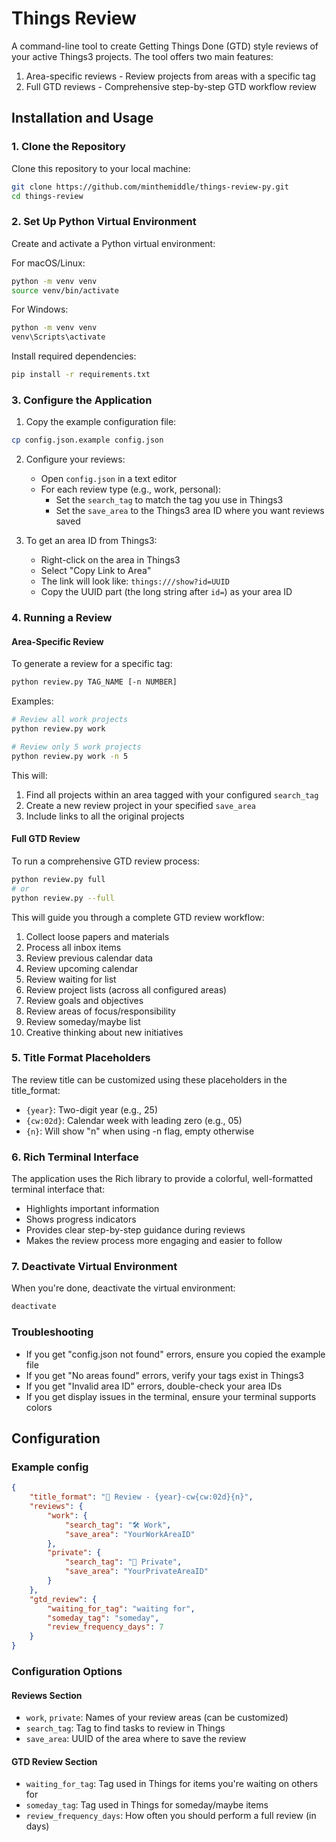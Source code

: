 # Things Review

A command-line tool to create Getting Things Done (GTD) style reviews of your active Things3 projects.
The tool offers two main features:
1. Area-specific reviews - Review projects from areas with a specific tag
2. Full GTD reviews - Comprehensive step-by-step GTD workflow review

## Installation and Usage

### 1. Clone the Repository
Clone this repository to your local machine:
```bash
git clone https://github.com/minthemiddle/things-review-py.git
cd things-review
```

### 2. Set Up Python Virtual Environment
Create and activate a Python virtual environment:

For macOS/Linux:
```bash
python -m venv venv
source venv/bin/activate
```

For Windows:
```bash
python -m venv venv
venv\Scripts\activate
```

Install required dependencies:
```bash
pip install -r requirements.txt
```

### 3. Configure the Application
1. Copy the example configuration file:
```bash
cp config.json.example config.json
```

2. Configure your reviews:
   - Open `config.json` in a text editor
   - For each review type (e.g., work, personal):
     - Set the `search_tag` to match the tag you use in Things3
     - Set the `save_area` to the Things3 area ID where you want reviews saved

3. To get an area ID from Things3:
   - Right-click on the area in Things3
   - Select "Copy Link to Area"
   - The link will look like: `things:///show?id=UUID`
   - Copy the UUID part (the long string after `id=`) as your area ID

### 4. Running a Review

#### Area-Specific Review
To generate a review for a specific tag:
```bash
python review.py TAG_NAME [-n NUMBER]
```

Examples:
```bash
# Review all work projects
python review.py work

# Review only 5 work projects
python review.py work -n 5
```

This will:
1. Find all projects within an area tagged with your configured `search_tag`
2. Create a new review project in your specified `save_area`
3. Include links to all the original projects

#### Full GTD Review
To run a comprehensive GTD review process:
```bash
python review.py full
# or
python review.py --full
```

This will guide you through a complete GTD review workflow:
1. Collect loose papers and materials
2. Process all inbox items
3. Review previous calendar data
4. Review upcoming calendar
5. Review waiting for list
6. Review project lists (across all configured areas)
7. Review goals and objectives
8. Review areas of focus/responsibility
9. Review someday/maybe list
10. Creative thinking about new initiatives

### 5. Title Format Placeholders

The review title can be customized using these placeholders in the title_format:

- `{year}`: Two-digit year (e.g., 25)
- `{cw:02d}`: Calendar week with leading zero (e.g., 05)
- `{n}`: Will show "n" when using -n flag, empty otherwise

### 6. Rich Terminal Interface

The application uses the Rich library to provide a colorful, well-formatted terminal interface that:
- Highlights important information
- Shows progress indicators
- Provides clear step-by-step guidance during reviews
- Makes the review process more engaging and easier to follow

### 7. Deactivate Virtual Environment
When you're done, deactivate the virtual environment:
```bash
deactivate
```

### Troubleshooting
- If you get "config.json not found" errors, ensure you copied the example file
- If you get "No areas found" errors, verify your tags exist in Things3
- If you get "Invalid area ID" errors, double-check your area IDs
- If you get display issues in the terminal, ensure your terminal supports colors

## Configuration

### Example config

```json
{
    "title_format": "🎥 Review - {year}-cw{cw:02d}{n}",
    "reviews": {
        "work": { 
            "search_tag": "🛠 Work",
            "save_area": "YourWorkAreaID"
        },
        "private": {
            "search_tag": "💪 Private",
            "save_area": "YourPrivateAreaID"
        }
    },
    "gtd_review": {
        "waiting_for_tag": "waiting for",
        "someday_tag": "someday",
        "review_frequency_days": 7
    }
}
```

### Configuration Options

#### Reviews Section
- `work`, `private`: Names of your review areas (can be customized)
- `search_tag`: Tag to find tasks to review in Things
- `save_area`: UUID of the area where to save the review

#### GTD Review Section
- `waiting_for_tag`: Tag used in Things for items you're waiting on others for
- `someday_tag`: Tag used in Things for someday/maybe items
- `review_frequency_days`: How often you should perform a full review (in days)
